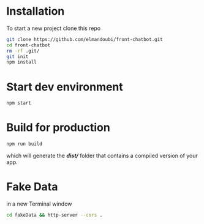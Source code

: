 # Installation

To start a new project clone this repo

```bash
git clone https://github.com/elmandoubi/front-chatbot.git
cd front-chatbot
rm -rf .git/
git init
npm install
```

# Start dev environment

```bash
npm start
```

# Build for production
```bash
npm run build
```
which will generate the ***dist/*** folder that contains a compiled version of your app.


# Fake Data
in a new Terminal window
```bash
cd fakeData && http-server --cors .
```